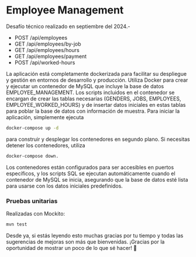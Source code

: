 # Employee Management
Desafío técnico realizado en septiembre del 2024.-

- POST /api/employees
- GET /api/employees/by-job
- GET /api/employees/hours
- GET /api/employees/payment
- POST /api/worked-hours

La aplicación está completamente dockerizada para facilitar su despliegue y gestión en entornos de desarrollo y producción. Utiliza Docker para crear y ejecutar un contenedor de MySQL que incluye la base de datos EMPLOYEE_MANAGEMENT. Los scripts incluidos en el contenedor se encargan de crear las tablas necesarias (GENDERS, JOBS, EMPLOYEES, EMPLOYEE_WORKED_HOURS) y de insertar datos iniciales en estas tablas para poblar la base de datos con información de muestra.
Para iniciar la aplicación, simplemente ejecuta
```bash
docker-compose up -d
```

para construir y desplegar los contenedores en segundo plano. 
Si necesitas detener los contenedores, utiliza 
```bash
docker-compose down. 
```
Los contenedores están configurados para ser accesibles en puertos específicos, y los scripts SQL se ejecutan automáticamente cuando el contenedor de MySQL se inicia, asegurando que la base de datos esté lista para usarse con los datos iniciales predefinidos.

### Pruebas unitarias
Realizadas con Mockito:
```bash
mvn test
```

Desde ya, si estás leyendo esto muchas gracias por tu tiempo y todas las sugerencias de mejoras son más que bienvenidas. ¡Gracias por la oportunidad de mostrar un poco de lo que sé hacer! 🌈
